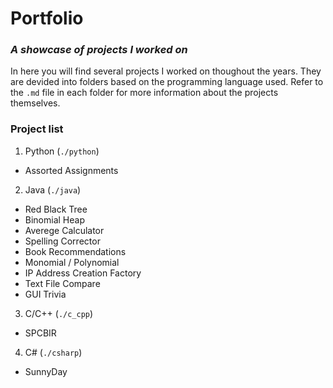 # Portfolio
### *A showcase of projects I worked on*
In here you will find several projects I worked on thoughout the years. They are devided into folders based on the programming language used. Refer to the `.md` file in each folder for more information about the projects themselves.

### Project list
1. Python (`./python`)
 * Assorted Assignments
2. Java (`./java`)
 * Red Black Tree
 * Binomial Heap
 * Averege Calculator
 * Spelling Corrector
 * Book Recommendations
 * Monomial / Polynomial
 * IP Address Creation Factory
 * Text File Compare
 * GUI Trivia
3. C/C++ (`./c_cpp`)
 * SPCBIR
4. C# (`./csharp`)
 * SunnyDay

